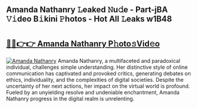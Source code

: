 ## Amanda Nathanry 𝙻eaked 𝙽u𝚍e - Part-jBA 𝚅𝚒deo B𝚒kini 𝙿hotos - Hot All 𝙻eaks w1B48

# <h2><a href="http://ld5cx60.urlbe.top/?page=Amanda+Nathanry">🔗🔗👉👉 Amanda Nathanry P𝚑oto𝚜Vid𝚎o</a></h2>

[![Amanda Nathanry](https://i.imgur.com/eBuTRDB.gif)](http://ld5cx60.urlbe.top/?page=Amanda+Nathanry)
Amanda Nathanry, a multifaceted and paradoxical individual, challenges simple understanding. Her distinctive style of online communication has captivated and provoked critics, generating debates on ethics, individuality, and the complexities of digital societies. Despite the uncertainty of her next actions, her impact on the virtual world is profound. Fueled by an unyielding resolve and undeniable enchantment, Amanda Nathanry progress in the digital realm is unrelenting.
